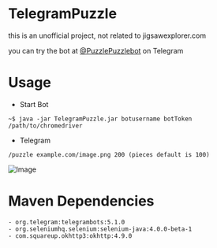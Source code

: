 # TelegramPuzzle
this is an unofficial project, not related to jigsawexplorer.com

you can try the bot at [@PuzzlePuzzlebot](https://t.me/PuzzlePuzzleBot) on Telegram
# Usage
  - Start Bot
  ``` 
  ~$ java -jar TelegramPuzzle.jar botusername botToken /path/to/chromedriver
  ```
  - Telegram

  ```
  /puzzle example.com/image.png 200 (pieces default is 100)
  ```

  ![Image](https://i.imgur.com/ePIR16r.png)


# Maven Dependencies
```
- org.telegram:telegrambots:5.1.0
- org.seleniumhq.selenium:selenium-java:4.0.0-beta-1
- com.squareup.okhttp3:okhttp:4.9.0
```
